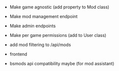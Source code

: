 - Make game agnostic (add property to Mod class)
- Make mod management endpoint
- Make admin endpoints
- Make per game permissions (add to User class)
- add mod filtering to /api/mods

- frontend
- bsmods api compatibility maybe (for mod assistant)